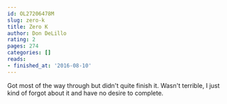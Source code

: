 ```yaml
---
id: OL27206478M
slug: zero-k
title: Zero K
author: Don DeLillo
rating: 2
pages: 274
categories: []
reads:
- finished_at: '2016-08-10'
---
```

Got most of the way through but didn't quite finish it. Wasn't terrible, I just kind of forgot about it and have no desire to complete.
